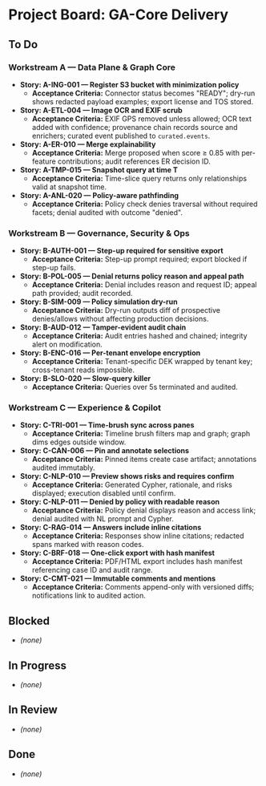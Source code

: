 # Project Board: GA-Core Delivery

## To Do

### Workstream A — Data Plane & Graph Core

- **Story: A-ING-001 — Register S3 bucket with minimization policy**
  - **Acceptance Criteria:** Connector status becomes "READY"; dry-run shows redacted payload examples; export license and TOS stored.
- **Story: A-ETL-004 — Image OCR and EXIF scrub**
  - **Acceptance Criteria:** EXIF GPS removed unless allowed; OCR text added with confidence; provenance chain records source and enrichers; curated event published to `curated.events`.
- **Story: A-ER-010 — Merge explainability**
  - **Acceptance Criteria:** Merge proposed when score ≥ 0.85 with per-feature contributions; audit references ER decision ID.
- **Story: A-TMP-015 — Snapshot query at time T**
  - **Acceptance Criteria:** Time-slice query returns only relationships valid at snapshot time.
- **Story: A-ANL-020 — Policy-aware pathfinding**
  - **Acceptance Criteria:** Policy check denies traversal without required facets; denial audited with outcome "denied".

### Workstream B — Governance, Security & Ops

- **Story: B-AUTH-001 — Step-up required for sensitive export**
  - **Acceptance Criteria:** Step-up prompt required; export blocked if step-up fails.
- **Story: B-POL-005 — Denial returns policy reason and appeal path**
  - **Acceptance Criteria:** Denial includes reason and request ID; appeal path provided; audit recorded.
- **Story: B-SIM-009 — Policy simulation dry-run**
  - **Acceptance Criteria:** Dry-run outputs diff of prospective denies/allows without affecting production decisions.
- **Story: B-AUD-012 — Tamper-evident audit chain**
  - **Acceptance Criteria:** Audit entries hashed and chained; integrity alert on modification.
- **Story: B-ENC-016 — Per-tenant envelope encryption**
  - **Acceptance Criteria:** Tenant-specific DEK wrapped by tenant key; cross-tenant reads impossible.
- **Story: B-SLO-020 — Slow-query killer**
  - **Acceptance Criteria:** Queries over 5s terminated and audited.

### Workstream C — Experience & Copilot

- **Story: C-TRI-001 — Time-brush sync across panes**
  - **Acceptance Criteria:** Timeline brush filters map and graph; graph dims edges outside window.
- **Story: C-CAN-006 — Pin and annotate selections**
  - **Acceptance Criteria:** Pinned items create case artifact; annotations audited immutably.
- **Story: C-NLP-010 — Preview shows risks and requires confirm**
  - **Acceptance Criteria:** Generated Cypher, rationale, and risks displayed; execution disabled until confirm.
- **Story: C-NLP-011 — Denied by policy with readable reason**
  - **Acceptance Criteria:** Policy denial displays reason and access link; denial audited with NL prompt and Cypher.
- **Story: C-RAG-014 — Answers include inline citations**
  - **Acceptance Criteria:** Responses show inline citations; redacted spans marked with reason codes.
- **Story: C-BRF-018 — One-click export with hash manifest**
  - **Acceptance Criteria:** PDF/HTML export includes hash manifest referencing case ID and audit range.
- **Story: C-CMT-021 — Immutable comments and mentions**
  - **Acceptance Criteria:** Comments append-only with versioned diffs; notifications link to audited action.

## Blocked

- _(none)_

## In Progress

- _(none)_

## In Review

- _(none)_

## Done

- _(none)_
